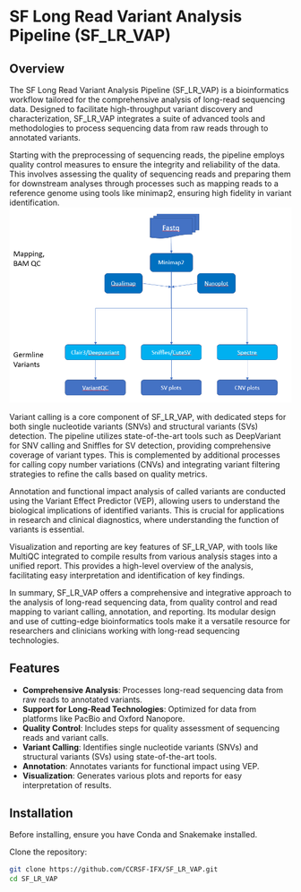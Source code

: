 # SF Long Read Variant Analysis Pipeline (SF_LR_VAP)

## Overview
The SF Long Read Variant Analysis Pipeline (SF_LR_VAP) is a bioinformatics workflow tailored for the comprehensive analysis of long-read sequencing data. Designed to facilitate high-throughput variant discovery and characterization, SF_LR_VAP integrates a suite of advanced tools and methodologies to process sequencing data from raw reads through to annotated variants.

Starting with the preprocessing of sequencing reads, the pipeline employs quality control measures to ensure the integrity and reliability of the data. This involves assessing the quality of sequencing reads and preparing them for downstream analyses through processes such as mapping reads to a reference genome using tools like minimap2, ensuring high fidelity in variant identification.
![SF_LR_VAP](/resources/sf_lr_var.PNG)

Variant calling is a core component of SF_LR_VAP, with dedicated steps for both single nucleotide variants (SNVs) and structural variants (SVs) detection. The pipeline utilizes state-of-the-art tools such as DeepVariant for SNV calling and Sniffles for SV detection, providing comprehensive coverage of variant types. This is complemented by additional processes for calling copy number variations (CNVs) and integrating variant filtering strategies to refine the calls based on quality metrics.

Annotation and functional impact analysis of called variants are conducted using the Variant Effect Predictor (VEP), allowing users to understand the biological implications of identified variants. This is crucial for applications in research and clinical diagnostics, where understanding the function of variants is essential.

Visualization and reporting are key features of SF_LR_VAP, with tools like MultiQC integrated to compile results from various analysis stages into a unified report. This provides a high-level overview of the analysis, facilitating easy interpretation and identification of key findings.

In summary, SF_LR_VAP offers a comprehensive and integrative approach to the analysis of long-read sequencing data, from quality control and read mapping to variant calling, annotation, and reporting. Its modular design and use of cutting-edge bioinformatics tools make it a versatile resource for researchers and clinicians working with long-read sequencing technologies.


## Features
- **Comprehensive Analysis**: Processes long-read sequencing data from raw reads to annotated variants.
- **Support for Long-Read Technologies**: Optimized for data from platforms like PacBio and Oxford Nanopore.
- **Quality Control**: Includes steps for quality assessment of sequencing reads and variant calls.
- **Variant Calling**: Identifies single nucleotide variants (SNVs) and structural variants (SVs) using state-of-the-art tools.
- **Annotation**: Annotates variants for functional impact using VEP.
- **Visualization**: Generates various plots and reports for easy interpretation of results.

## Installation
Before installing, ensure you have Conda and Snakemake installed.

Clone the repository:
```bash
git clone https://github.com/CCRSF-IFX/SF_LR_VAP.git
cd SF_LR_VAP
